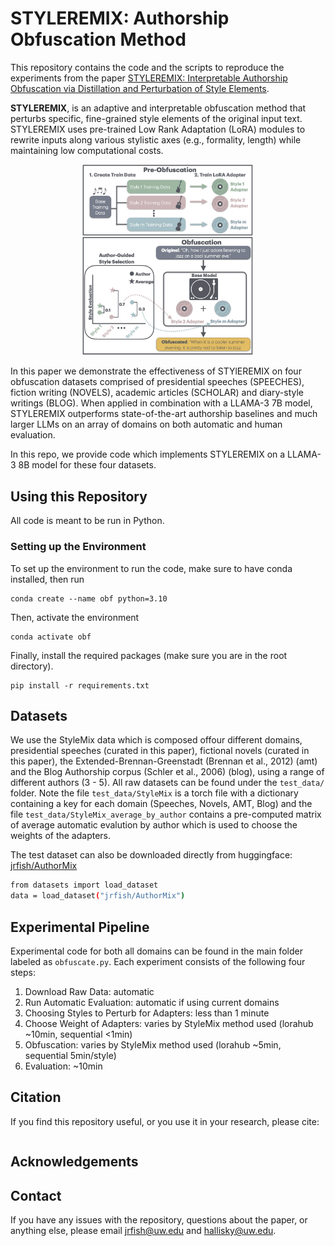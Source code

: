# STYLEREMIX: Authorship Obfuscation Method 
This repository contains the code and the scripts to reproduce the experiments from the paper
[STYLEREMIX: Interpretable Authorship Obfuscation via Distillation and Perturbation of Style Elements](). 

**STYLEREMIX**, is an adaptive and interpretable obfuscation method that perturbs specific, fine-grained style elements of the original input text. STYLEREMIX uses pre-trained Low Rank Adaptation (LoRA) modules to rewrite inputs along various stylistic axes (e.g., formality, length) while maintaining low computational costs. 

<p align="center">
<img src="styleremix_overview.jpg" width="275">
</p>

In this paper we demonstrate the effectiveness of STYlEREMIX on four obfuscation datasets comprised of presidential speeches (SPEECHES), fiction writing (NOVELS), academic articles (SCHOLAR) and diary-style writings (BLOG). When applied in combination with a LLAMA-3 7B model, STYLEREMIX outperforms state-of-the-art authorship baselines and much larger LLMs on an array of domains on both automatic and human evaluation.

In this repo, we provide code which implements STYLEREMIX on a LLAMA-3 8B model for these four datasets.

## Using this Repository
All code is meant to be run in Python.


### Setting up the Environment
To set up the environment to run the code, make sure to have conda installed, then run

    conda create --name obf python=3.10

Then, activate the environment

    conda activate obf

Finally, install the required packages (make sure you are in the root directory).

    pip install -r requirements.txt
    
## Datasets
We use the StyleMix data which is composed offour different domains, presidential speeches (curated in this paper), fictional novels (curated in this paper), the Extended-Brennan-Greenstadt (Brennan et al., 2012) (amt) and the  Blog Authorship corpus (Schler et al., 2006) (blog), using a range of different authors (3 - 5). All raw datasets can be found under the  `test_data/` folder. Note the file `test_data/StyleMix` is a torch file with a dictionary containing a key for each domain (Speeches, Novels, AMT, Blog) and the file `test_data/StyleMix_average_by_author` contains a pre-computed matrix of average automatic evalution by author which is used to choose the weights of the adapters. 

The test dataset can also be downloaded directly from huggingface: [jrfish/AuthorMix](https://huggingface.co/datasets/jrfish/AuthorMix)

```bash
from datasets import load_dataset
data = load_dataset("jrfish/AuthorMix")
```


## Experimental Pipeline
Experimental code for both all domains can be found in the main folder labeled as `obfuscate.py`. Each experiment consists of the following four steps:

1. Download Raw Data:  automatic
2. Run Automatic Evaluation: automatic if using current domains
3. Choosing Styles to Perturb for Adapters: less than 1 minute
4. Choose Weight of Adapters: varies by StyleMix method used (lorahub ~10min, sequential <1min)
5. Obfuscation: varies by StyleMix method used (lorahub ~5min, sequential 5min/style)
6. Evaluation: ~10min


## Citation
If you find this repository useful, or you use it in your research, please cite:
```

```
    
## Acknowledgements

## Contact

If you have any issues with the repository, questions about the paper, or anything else, please email jrfish@uw.edu and hallisky@uw.edu.

